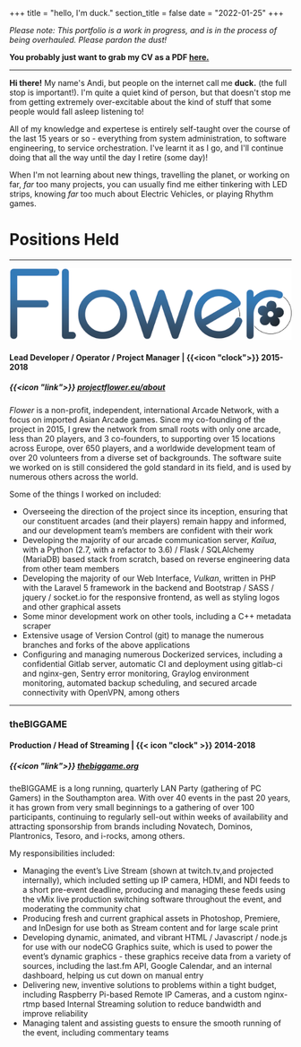 +++
title = "hello, I'm duck."
section_title = false
date = "2022-01-25"
+++

_Please note: This portfolio is a work in progress, and is in the process of being overhauled. Please pardon the dust!_

**You probably just want to grab my CV as a PDF [here.](files/CV.pdf)**

___

**Hi there!** My name's Andi, but people on the internet call me **duck.** (the full stop is important!).
I'm quite a quiet kind of person, but that doesn't stop me from getting extremely over-excitable about the kind of stuff that some people would fall asleep listening to!

All of my knowledge and expertese is entirely self-taught over the course of the last 15 years or so - everything from system administration, to software engineering, to service orchestration. I've learnt it as I go, and I'll continue doing that all the way until the day I retire (some day)!

When I'm not learning about new things, travelling the planet, or working on far, _far_ too many projects, you can usually find me either tinkering with LED strips, knowing _far_ too much about Electric Vehicles, or playing Rhythm games.

# Positions Held
___
![Flower](images/flower_animated.png)
#### Lead Developer / Operator / Project Manager | {{<icon "clock">}} 2015-2018
##### {{<icon "link">}} [projectflower.eu/about](https://projectflower.eu/about)
_Flower_ is a non-profit, independent, international Arcade Network, with a focus on imported Asian Arcade games. Since my co-founding of the project in 2015, I grew the network from small roots with only one arcade, less than 20 players, and 3 co-founders, to supporting over 15 locations across Europe, over 650 players, and a worldwide development team of over 20 volunteers from a diverse set of backgrounds. The software suite we worked on is still considered the gold standard in its field, and is used by numerous others across the world.

Some of the things I worked on included:

* Overseeing the direction of the project since its inception, ensuring that our constituent arcades (and their players) remain happy and informed, and our development team’s members are confident with their work
* Developing the majority of our arcade communication server, _Kailua_, with a Python (2.7, with a refactor to 3.6) / Flask / SQLAlchemy (MariaDB) based stack from scratch, based on reverse engineering data from other team members
* Developing the majority of our Web Interface, _Vulkan_, written in PHP with the Laravel 5 framework in the backend and Bootstrap / SASS / jquery / socket.io for the responsive frontend, as well as styling logos and other graphical assets
* Some minor development work on other tools, including a C++ metadata scraper
* Extensive usage of Version Control (git) to manage the numerous branches and forks of the above applications
* Configuring and managing numerous Dockerized services, including a confidential Gitlab server, automatic CI and deployment using gitlab-ci and nginx-gen, Sentry error monitoring, Graylog environment monitoring, automated backup scheduling, and secured arcade connectivity with OpenVPN, among others
___

### theBIGGAME
#### Production / Head of Streaming | {{< icon "clock" >}} 2014-2018
##### {{<icon "link">}} [thebiggame.org](https://thebiggame.org)

theBIGGAME is a long running, quarterly LAN Party (gathering of PC Gamers) in the Southampton area. With over 40 events in the past 20 years, it has grown from very small beginnings to a gathering of over 100 participants, continuing to regularly sell-out within weeks of availability and attracting sponsorship from brands including Novatech, Dominos, Plantronics, Tesoro, and i-rocks, among others.

My responsibilities included:
* Managing the event’s Live Stream (shown at twitch.tv,and projected internally), which included setting up IP camera, HDMI, and NDI feeds to a short pre-event deadline, producing and managing these feeds using the vMix live production switching software throughout the event, and moderating the community chat
* Producing fresh and current graphical assets in Photoshop, Premiere, and InDesign for use both as Stream content and for large scale print
* Developing dynamic, animated, and vibrant HTML / Javascript / node.js for use with our nodeCG Graphics suite, which is used to power the event’s dynamic graphics - these graphics receive data from a variety of sources, including the last.fm API, Google Calendar, and an internal dashboard, helping us cut down on manual entry
* Delivering new, inventive solutions to problems within a tight budget, including Raspberry Pi-based Remote IP Cameras, and a custom nginx-rtmp based Internal Streaming solution to reduce bandwidth and improve reliability
* Managing talent and assisting guests to ensure the smooth running of the event, including commentary teams